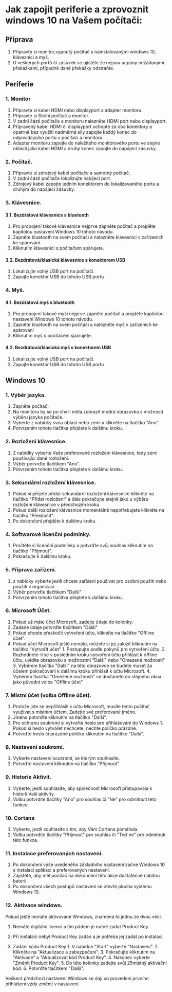 # Jak zapojit periferie a zprovoznit windows 10 na Vašem počítači:

## Příprava

1. Připravte si monitor,vypnutý počítač s nainstalovanými windows 10, klávesnici a myš.
2. U veškerých portů či zásuvek se ujistěte že nejsou ucpány nežádanými překážkami, případně dané překážky odstraňte.

## Periferie

### 1. Monitor
1. Připravte si kabel HDMI nebo displayport a adapter monitoru.
2. Připravte si Stolní počítač a monitor.
3. V zadní části počítače a monitoru nalezněte HDMI port nebo displayport.
4. Připravený kabel HDMI či displayport uchopte za oba konektory a opatrně bez využití nadměrné síly zapojte každý konec do odpovídajícího portu v počítači a monitoru.
5. Adapter monitoru zapojte do náležitého monitorového portu ve stejné oblasti jako kabel HDMI a druhý konec zapojte do napájecí zásuvky.
### 2. Počítač.
1. Připravte si zdrojový kabel počítače a samotný počítač.
2. V zadní části počítače lokalizujte nabíjecí port.
3. Zdrojový kabel zapojte jedním konektorem do lokalizovaného portu a druhým do napájecí zásuvky.
### 3. Klávesnice.
#### 3.1. Bezdrátová klávesnice s bluetooth
1. Pro propojení takové klávesnice nejprve zapněte počítač a projděte kapitolou nastavení Windows 10 tohoto návodu.
2. Zapněte bluetooth na svém počítači a nalezněte klávesnici v zařízeních ke spárování
3. Kliknutím klávesnici s počítačem spárujete.
#### 3.2. Bezdrátová/klasická klávesnice s konektorem USB
1. Lokalizujte volný USB port na počítači.
2. Zapojte konektor USB do tohoto USB portu
### 4. Myš.
#### 4.1. Bezdrátová myš s bluetooth
1. Pro propojení takové myši nejprve zapněte počítač a projděte kapitolou nastavení Windows 10 tohoto návodu.
2. Zapněte bluetooth na svém počítači a nalezněte myš v zařízeních ke spárování
3. Kliknutím myš s počítačem spárujete.
#### 4.2. Bezdrátová/klasická myš s konektorem USB
1. Lokalizujte volný USB port na počítači.
2. Zapojte konektor USB do tohoto USB portu

## Windows 10

### 1. Výběr jazyka.
  1. Zapněte počítač.
  2. Na monitoru by se po chvíli měla zobrazit modrá obrazovka s možností výběru jazyka počítače.
  3. Vyberte z nabídky svou oblast nebo zemi a klikněte na tlačítko "Ano".
  4. Potvrzením tohoto tlačítka přejdete k dalšímu kroku.
### 2. Rozložení klávesnice.
  1. Z nabídky vyberte Vaše preferované rozložení klávesnice, tedy zemi používající dané rozložení.
  2. Výběr potvrďte tlačítkem "Ano".
  3. Potvrzením tohoto tlačítka přejdete k dalšímu kroku.
### 3. Sekundární rozložení klávesnice.
  1. Pokud si přejete přidat sekundární rozložení klávesnice klikněte na tlačítko "Přidat rozložení" a dále pokračujte stejně jako u výběru rozložení klávesnice v předchozím kroku.
  2. Pokud další rozložení klávesnice momentálně nepotřebujete klikněte na tlačítko "Přeskočit".
  3. Po dokončení přejděte k dalšímu kroku.
### 4. Softwarové licenční podmínky.
  1. Pročtěte si licenční podmínky a potvrďte svůj souhlas kliknutím na tlačítko "Přijmout".
  2. Pokračujte k dalšímu kroku.
### 5. Příprava zařízení.
  1. z nabídky vyberte jestli chcete zařízení používat pro osobní použití nebo použití v organizaci.
  2. Výběr potvrďte tlačítkem "Další"
  3. Potvrzením tohoto tlačítka přejdete k dalšímu kroku.
### 6. Microsoft Účet.
  1. Pokud už máte účet Microsoft, zadejte údaje do kolonky.
  2. Zadané údaje potvrďte tlačítkem "Další"
  3. Pokud chcete přeskočit vytvoření účtu, klikněte na tlačítko "Offline účet".
  4. Pokud účet Microsoft ještě nemáte, můžete si jej založit kliknutím na tlačítko "Vytvořit účet"
    1. Postupujte podle pokynů pro vytvoření účtu.
    2. Rozhodnete-li se v posledním kroku vytvoření účtu přihlásit k offline účtu, uvidíte obrazovku s možnostmi "Další" nebo "Omezené možnosti"
    3. Výběrem tlačítka "Další" na této obrazovce se budete muset za účelem pokračování k dalšímu kroku přihlásit k účtu Microsoft.
    4. Výběrem tlačítka "Omezené možnosti" se dostanete do stejného okna jako původní volba "Offline účet"
### 7. Místní účet (volba Offline účet).
  1. Protože jste se nepřihlásili k účtu Microsoft, musíte tento počítač využívat s místním účtem. Zadejte své preferované jméno.
  2. Jméno potvrďte kliknutím na tlačítko "Další".
  3. Pro ochranu soukromí si vytvořte heslo pro přihlašování do Windows
    1. Pokud si heslo vytvářet nechcete, nechte políčko prázdné.
  4. Potvrďte heslo či prázdné políčko kliknutím na tlačítko "Další".
### 8. Nastavení soukromí.
  1. Vyberte nastavení soukromí, se kterým souhlasíte.
  2. Potvrďte nastavení kliknutím na tlačítko "Přijmout"
### 9. Historie Aktivit.
  1. Vyberte, jestli souhlasíte, aby společnost Microsoft přistupovala k historii Vaší aktivity.
  2. Volbu potvrdíte tlačítky "Ano" pro souhlas či "Ne" pro odmítnutí této funkce.
### 10. Cortana
  1. Vyberte, jestli souhlasíte s tím, aby Vám Cortana pomáhala.
  2. Volbu potvrdíte tlačítky "Přijmout" pro souhlas či "Teď ne" pro odmítnutí této funkce.
### 11. Instalace preferovaných nastavení.
  1. Po dokončení výše uvedeného základního nastavení začne Windows 10 s instalací aplikací a preferovaných nastavení.
  2. Zajistěte, aby měl počítač na dokončení této akce dostatečně nabitou baterii.
  3. Po dokončení všech postupů nastavení se otevře plocha systému Windows 10.
### 12. Aktivace windows.

Pokud ještě nemáte aktivované Windows, znamená to jednu ze dvou věcí.

1. Nemáte digitální licenci a tím pádem je nutné zadat Product Key.
2. Při instalaci nebyl Product Key zadán a je potřeba jej zadat po instalaci.

  1. Zadání kódu Product Key
    1. V nabídce "Start" vyberte "Nastavení".
    2. Klikněte na "Aktualizace a zabezpečení".
    3. Pokračujte kliknutím na "Aktivace" a "Aktualizovat kód Product Key".
    4. Nakonec vyberte "Změnit Product Key".
    5. Do této kolonky zadejte svůj 25místný aktivační kód.
    6. Potvrďte tlačítkem "Další".

Veškerá předchozí nastavení Windows se dají po provedení prvního přihlášení vždy změnit v nastavení.